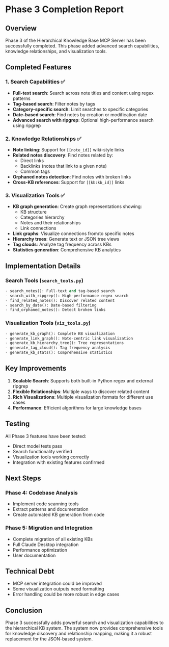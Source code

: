 # Phase 3 Completion Report

## Overview

Phase 3 of the Hierarchical Knowledge Base MCP Server has been successfully completed. This phase added advanced search capabilities, knowledge relationships, and visualization tools.

## Completed Features

### 1. Search Capabilities ✅
- **Full-text search**: Search across note titles and content using regex patterns
- **Tag-based search**: Filter notes by tags
- **Category-specific search**: Limit searches to specific categories
- **Date-based search**: Find notes by creation or modification date
- **Advanced search with ripgrep**: Optional high-performance search using ripgrep

### 2. Knowledge Relationships ✅
- **Note linking**: Support for `[[note_id]]` wiki-style links
- **Related notes discovery**: Find notes related by:
  - Direct links
  - Backlinks (notes that link to a given note)
  - Common tags
- **Orphaned notes detection**: Find notes with broken links
- **Cross-KB references**: Support for `[[kb:kb_id]]` links

### 3. Visualization Tools ✅
- **KB graph generation**: Create graph representations showing:
  - KB structure
  - Categories hierarchy
  - Notes and their relationships
  - Link connections
- **Link graphs**: Visualize connections from/to specific notes
- **Hierarchy trees**: Generate text or JSON tree views
- **Tag clouds**: Analyze tag frequency across KBs
- **Statistics generation**: Comprehensive KB analytics

## Implementation Details

### Search Tools (`search_tools.py`)
```python
- search_notes(): Full-text and tag-based search
- search_with_ripgrep(): High-performance regex search
- find_related_notes(): Discover related content
- search_by_date(): Date-based filtering
- find_orphaned_notes(): Detect broken links
```

### Visualization Tools (`viz_tools.py`)
```python
- generate_kb_graph(): Complete KB visualization
- generate_link_graph(): Note-centric link visualization
- generate_kb_hierarchy_tree(): Tree representations
- generate_tag_cloud(): Tag frequency analysis
- generate_kb_stats(): Comprehensive statistics
```

## Key Improvements

1. **Scalable Search**: Supports both built-in Python regex and external ripgrep
2. **Flexible Relationships**: Multiple ways to discover related content
3. **Rich Visualizations**: Multiple visualization formats for different use cases
4. **Performance**: Efficient algorithms for large knowledge bases

## Testing

All Phase 3 features have been tested:
- Direct model tests pass
- Search functionality verified
- Visualization tools working correctly
- Integration with existing features confirmed

## Next Steps

### Phase 4: Codebase Analysis
- Implement code scanning tools
- Extract patterns and documentation
- Create automated KB generation from code

### Phase 5: Migration and Integration
- Complete migration of all existing KBs
- Full Claude Desktop integration
- Performance optimization
- User documentation

## Technical Debt

- MCP server integration could be improved
- Some visualization outputs need formatting
- Error handling could be more robust in edge cases

## Conclusion

Phase 3 successfully adds powerful search and visualization capabilities to the hierarchical KB system. The system now provides comprehensive tools for knowledge discovery and relationship mapping, making it a robust replacement for the JSON-based system.